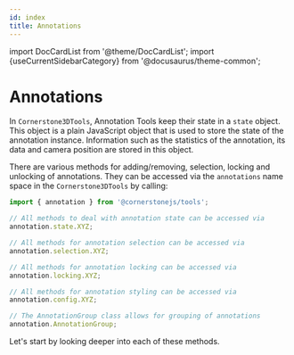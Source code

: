 ```yaml
---
id: index
title: Annotations
---
```


import DocCardList from '@theme/DocCardList';
import {useCurrentSidebarCategory} from '@docusaurus/theme-common';

# Annotations

In `Cornerstone3DTools`, Annotation Tools keep their state in a `state` object. This object is a plain JavaScript object that is
used to store the state of the annotation instance. Information such as the statistics of the annotation, its data
and camera position are stored in this object.

There are various methods for adding/removing, selection, locking and unlocking of annotations. They can be accessed via the `annotations` name space in the `Cornerstone3DTools` by calling:

```js
import { annotation } from '@cornerstonejs/tools';

// All methods to deal with annotation state can be accessed via
annotation.state.XYZ;

// All methods for annotation selection can be accessed via
annotation.selection.XYZ;

// All methods for annotation locking can be accessed via
annotation.locking.XYZ;

// All methods for annotation styling can be accessed via
annotation.config.XYZ;

// The AnnotationGroup class allows for grouping of annotations
annotation.AnnotationGroup;
```

Let's start by looking deeper into each of these methods.

<DocCardList items={useCurrentSidebarCategory().items}/>

